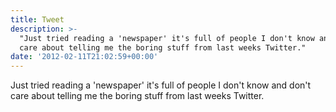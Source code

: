 ```yaml
---
title: Tweet
description: >-
  "Just tried reading a 'newspaper' it's full of people I don't know and don't
  care about telling me the boring stuff from last weeks Twitter."
date: '2012-02-11T21:02:59+00:00'
---
```

Just tried reading a 'newspaper' it's full of people I don't know and don't care about telling me the boring stuff from last weeks Twitter.
